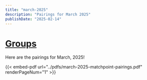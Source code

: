 ```yaml
---
title: "march-2025"
description: "Pairings for March 2025"
publishDate: "2025-02-14"
---
```

# [Groups](/page/groups.md/)

Here are the pairings for March, 2025!

{{< embed-pdf url="../pdfs/march-2025-matchpoint-pairings.pdf" renderPageNum="1" >}}

